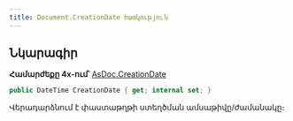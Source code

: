 ```yaml
---
title: Document.CreationDate հատկություն
---
```


## Նկարագիր

**Համարժեքը 4x-ում՝** [AsDoc․CreationDate](https://armsoft.github.io/as4x-docs/HTM/ProgrGuide/Functions/ASDOC/CreationDate.html)

```c#
public DateTime CreationDate { get; internal set; }
```

Վերադարձնում է փաստաթղթի ստեղծման ամսաթիվը/ժամանակը։

